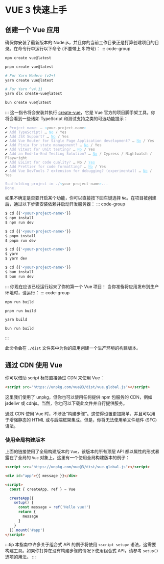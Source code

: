 # VUE 3 快速上手
## 创建一个 Vue 应用
确保你安装了最新版本的 Node.js，并且你的当前工作目录正是打算创建项目的目录。在命令行中运行以下命令 (不要带上 $ 符号)：
::: code-group

```sh [npm]
npm create vue@latest
```

```sh [pnpm]
pnpm create vue@latest
```

```sh [yarn]
# For Yarn Modern (v2+)
yarn create vue@latest

# For Yarn ^v4.11
yarn dlx create-vue@latest
```

```sh [bun]
bun create vue@latest
```

:::
这一指令将会安装并执行 [create-vue](https://github.com/vuejs/create-vue)，它是 Vue 官方的项目脚手架工具。你将会看到一些诸如 TypeScript 和测试支持之类的可选功能提示：

<div class="language-sh"><pre><code><span style="color:var(--vt-c-green);">✔</span> <span style="color:#A6ACCD;">Project name: <span style="color:#888;">… <span style="color:#89DDFF;">&lt;</span><span style="color:#888;">your-project-name</span><span style="color:#89DDFF;">&gt;</span></span></span>
<span style="color:var(--vt-c-green);">✔</span> <span style="color:#A6ACCD;">Add TypeScript? <span style="color:#888;">… <span style="color:#89DDFF;text-decoration:underline">No</span> / Yes</span></span>
<span style="color:var(--vt-c-green);">✔</span> <span style="color:#A6ACCD;">Add JSX Support? <span style="color:#888;">… <span style="color:#89DDFF;text-decoration:underline">No</span> / Yes</span></span>
<span style="color:var(--vt-c-green);">✔</span> <span style="color:#A6ACCD;">Add Vue Router for Single Page Application development? <span style="color:#888;">… <span style="color:#89DDFF;text-decoration:underline">No</span> / Yes</span></span>
<span style="color:var(--vt-c-green);">✔</span> <span style="color:#A6ACCD;">Add Pinia for state management? <span style="color:#888;">… <span style="color:#89DDFF;text-decoration:underline">No</span> / Yes</span></span>
<span style="color:var(--vt-c-green);">✔</span> <span style="color:#A6ACCD;">Add Vitest for Unit testing? <span style="color:#888;">… <span style="color:#89DDFF;text-decoration:underline">No</span> / Yes</span></span>
<span style="color:var(--vt-c-green);">✔</span> <span style="color:#A6ACCD;">Add an End-to-End Testing Solution? <span style="color:#888;">… <span style="color:#89DDFF;text-decoration:underline">No</span> / Cypress / Nightwatch / Playwright</span></span>
<span style="color:var(--vt-c-green);">✔</span> <span style="color:#A6ACCD;">Add ESLint for code quality? <span style="color:#888;">… No / <span style="color:#89DDFF;text-decoration:underline">Yes</span></span></span>
<span style="color:var(--vt-c-green);">✔</span> <span style="color:#A6ACCD;">Add Prettier for code formatting? <span style="color:#888;">… <span style="color:#89DDFF;text-decoration:underline">No</span> / Yes</span></span>
<span style="color:var(--vt-c-green);">✔</span> <span style="color:#A6ACCD;">Add Vue DevTools 7 extension for debugging? (experimental) <span style="color:#888;">… <span style="color:#89DDFF;text-decoration:underline">No</span> / Yes</span></span>
<span></span>
<span style="color:#A6ACCD;">Scaffolding project in ./<span style="color:#89DDFF;">&lt;</span><span style="color:#888;">your-project-name</span><span style="color:#89DDFF;">&gt;</span>...</span>
<span style="color:#A6ACCD;">Done.</span></code></pre></div>

如果不确定是否要开启某个功能，你可以直接按下回车键选择 `No`。在项目被创建后，通过以下步骤安装依赖并启动开发服务器：
::: code-group
  ```sh [npm]
  $ cd {{'<your-project-name>'}}
  $ npm install
  $ npm run dev
  ```

  ```sh [pnpm]
  $ cd {{'<your-project-name>'}}
  $ pnpm install
  $ pnpm run dev
  ```

  ```sh [yarn]
  $ cd {{'<your-project-name>'}}
  $ yarn
  $ yarn dev
  ```

  ```sh [bun]
  $ cd {{'<your-project-name>'}}
  $ bun install
  $ bun run dev
  ```

:::
你现在应该已经运行起来了你的第一个 Vue 项目！
当你准备将应用发布到生产环境时，请运行：
::: code-group

```sh [npm]
npm run build
```

```sh [pnpm]
pnpm run build
```

```sh [yarn]
yarn build
```

```sh [bun]
bun run build
```

:::

此命令会在 `./dist` 文件夹中为你的应用创建一个生产环境的构建版本。

## 通过 CDN 使用 Vue
你可以借助 script 标签直接通过 CDN 来使用 Vue：
```html
<script src="https://unpkg.com/vue@3/dist/vue.global.js"></script>
```
这里我们使用了 unpkg，但你也可以使用任何提供 npm 包服务的 CDN，例如 jsdelivr 或 cdnjs。当然，你也可以下载此文件并自行提供服务。

通过 CDN 使用 Vue 时，不涉及“构建步骤”。这使得设置更加简单，并且可以用于增强静态的 HTML 或与后端框架集成。但是，你将无法使用单文件组件 (SFC) 语法。

### 使用全局构建版本​
上面的链接使用了全局构建版本的 `Vue`，该版本的所有顶层 API 都以属性的形式暴露在了全局的 `Vue` 对象上。这里有一个使用全局构建版本的例子：
```html
<script src="https://unpkg.com/vue@3/dist/vue.global.js"></script>

<div id="app">{{ message }}</div>

<script>
  const { createApp, ref } = Vue

  createApp({
    setup() {
      const message = ref('Hello vue!')
      return {
        message
      }
    }
  }).mount('#app')
</script>
```
:::tip
本指南中许多关于组合式 API 的例子将使用 `<script setup>` 语法，这需要构建工具。如果你打算在没有构建步骤的情况下使用组合式 API，请参考 `setup()` 选项的用法。
:::
